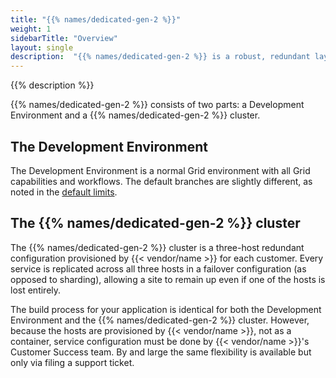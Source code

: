 ```yaml
---
title: "{{% names/dedicated-gen-2 %}}"
weight: 1
sidebarTitle: "Overview"
layout: single
description:  "{{% names/dedicated-gen-2 %}} is a robust, redundant layer. It's well-suited for those who like the {{< vendor/name >}} development experience but need more resources and redundancy for their production environment. It's available only with an Enterprise contract."
---
```


{{% description %}}

{{% names/dedicated-gen-2 %}} consists of two parts: a Development Environment and a {{% names/dedicated-gen-2 %}} cluster.

## The Development Environment

The Development Environment is a normal Grid environment with all Grid capabilities and workflows.
The default branches are slightly different, as noted in the [default limits](../architecture/development.md#default-limits).

## The {{% names/dedicated-gen-2 %}} cluster

The {{% names/dedicated-gen-2 %}} cluster is a three-host redundant configuration provisioned by {{< vendor/name >}} for each customer.
Every service is replicated across all three hosts in a failover configuration (as opposed to sharding),
allowing a site to remain up even if one of the hosts is lost entirely.

The build process for your application is identical for both the Development Environment and the {{% names/dedicated-gen-2 %}} cluster.
However, because the hosts are provisioned by {{< vendor/name >}}, not as a container,
service configuration must be done by {{< vendor/name >}}'s Customer Success team.
By and large the same flexibility is available but only via filing a support ticket.
